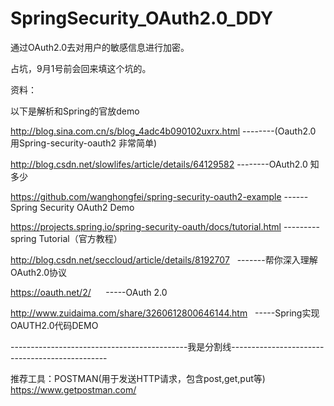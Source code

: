 # SpringSecurity_OAuth2.0_DDY
通过OAuth2.0去对用户的敏感信息进行加密。 

占坑，9月1号前会回来填这个坑的。


资料：

以下是解析和Spring的官放demo

http://blog.sina.com.cn/s/blog_4adc4b090102uxrx.html --------(Oauth2.0 用Spring-security-oauth2 非常简单)

http://blog.csdn.net/slowlifes/article/details/64129582 --------OAuth2.0 知多少

https://github.com/wanghongfei/spring-security-oauth2-example ------Spring Security OAuth2 Demo

https://projects.spring.io/spring-security-oauth/docs/tutorial.html ---------spring Tutorial（官方教程）

http://blog.csdn.net/seccloud/article/details/8192707   -------帮你深入理解OAuth2.0协议

https://oauth.net/2/      -----OAuth 2.0

http://www.zuidaima.com/share/3260612800646144.htm   -----Spring实现OAUTH2.0代码DEMO




--------------------------------------------我是分割线-----------------------------------------------

推荐工具：POSTMAN(用于发送HTTP请求，包含post,get,put等)  https://www.getpostman.com/



